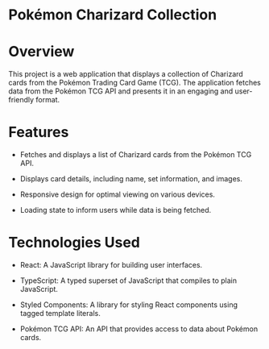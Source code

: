 # Pokémon Charizard Collection
# Overview
This project is a web application that displays a collection of Charizard cards from the Pokémon Trading Card Game (TCG). The application fetches data from the Pokémon TCG API and presents it in an engaging and user-friendly format.

# Features
- Fetches and displays a list of Charizard cards from the Pokémon TCG API.

- Displays card details, including name, set information, and images.

- Responsive design for optimal viewing on various devices.

- Loading state to inform users while data is being fetched.

# Technologies Used
- React: A JavaScript library for building user interfaces.

- TypeScript: A typed superset of JavaScript that compiles to plain JavaScript.

- Styled Components: A library for styling React components using tagged template literals.

- Pokémon TCG API: An API that provides access to data about Pokémon cards.
